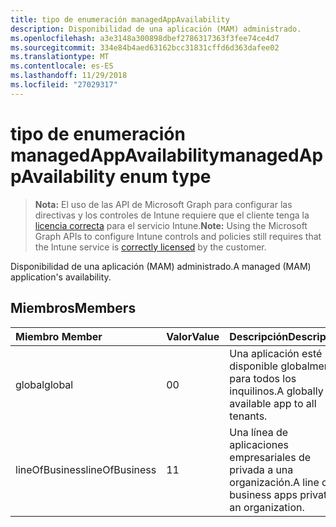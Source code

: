 ```yaml
---
title: tipo de enumeración managedAppAvailability
description: Disponibilidad de una aplicación (MAM) administrado.
ms.openlocfilehash: a3e3148a300898dbef2786317363f3fee74ce4d7
ms.sourcegitcommit: 334e84b4aed63162bcc31831cffd6d363dafee02
ms.translationtype: MT
ms.contentlocale: es-ES
ms.lasthandoff: 11/29/2018
ms.locfileid: "27029317"
---
```

# <a name="managedappavailability-enum-type"></a><span data-ttu-id="1477e-103">tipo de enumeración managedAppAvailability</span><span class="sxs-lookup"><span data-stu-id="1477e-103">managedAppAvailability enum type</span></span>

> <span data-ttu-id="1477e-104">**Nota:** El uso de las API de Microsoft Graph para configurar las directivas y los controles de Intune requiere que el cliente tenga la [licencia correcta](https://go.microsoft.com/fwlink/?linkid=839381) para el servicio Intune.</span><span class="sxs-lookup"><span data-stu-id="1477e-104">**Note:** Using the Microsoft Graph APIs to configure Intune controls and policies still requires that the Intune service is [correctly licensed](https://go.microsoft.com/fwlink/?linkid=839381) by the customer.</span></span>

<span data-ttu-id="1477e-105">Disponibilidad de una aplicación (MAM) administrado.</span><span class="sxs-lookup"><span data-stu-id="1477e-105">A managed (MAM) application's availability.</span></span>
## <a name="members"></a><span data-ttu-id="1477e-106">Miembros</span><span class="sxs-lookup"><span data-stu-id="1477e-106">Members</span></span>
|<span data-ttu-id="1477e-107">Miembro	</span><span class="sxs-lookup"><span data-stu-id="1477e-107">Member</span></span>|<span data-ttu-id="1477e-108">Valor</span><span class="sxs-lookup"><span data-stu-id="1477e-108">Value</span></span>|<span data-ttu-id="1477e-109">Descripción</span><span class="sxs-lookup"><span data-stu-id="1477e-109">Description</span></span>|
|:---|:---|:---|
|<span data-ttu-id="1477e-110">global</span><span class="sxs-lookup"><span data-stu-id="1477e-110">global</span></span>|<span data-ttu-id="1477e-111">0</span><span class="sxs-lookup"><span data-stu-id="1477e-111">0</span></span>|<span data-ttu-id="1477e-112">Una aplicación esté disponible globalmente para todos los inquilinos.</span><span class="sxs-lookup"><span data-stu-id="1477e-112">A globally available app to all tenants.</span></span>|
|<span data-ttu-id="1477e-113">lineOfBusiness</span><span class="sxs-lookup"><span data-stu-id="1477e-113">lineOfBusiness</span></span>|<span data-ttu-id="1477e-114">1</span><span class="sxs-lookup"><span data-stu-id="1477e-114">1</span></span>|<span data-ttu-id="1477e-115">Una línea de aplicaciones empresariales de privada a una organización.</span><span class="sxs-lookup"><span data-stu-id="1477e-115">A line of business apps private to an organization.</span></span>|



